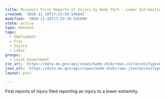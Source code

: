 ```yaml
---
title: Missouri First Reports of Injury by Body Part - Lower Extremities
created: '2020-11-10T17:23:39.545841'
modified: '2020-11-10T17:23:39.545848'
state: active
type: dataset
tags:
  - Employment
  - Froi
  - Injury
  - Labor
groups:
  - Local Government
csv_url: 'https://data.mo.gov/api/views/kadm-zhzb/rows.csv?accessType=DOWNLOAD'
json_url: 'https://data.mo.gov/api/views/kadm-zhzb/rows.json?accessType=DOWNLOAD'
layout: post

---
```

First reports of injury filed reporting an injury to a lower extremity.
